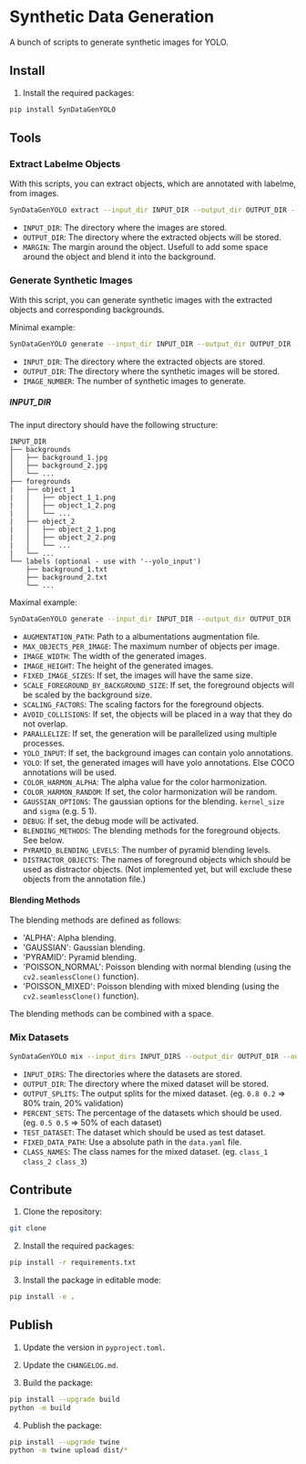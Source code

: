# Synthetic Data Generation

A bunch of scripts to generate synthetic images for YOLO.

## Install

1. Install the required packages:

```bash
pip install SynDataGenYOLO
```

## Tools

### Extract Labelme Objects

With this scripts, you can extract objects, which are annotated with labelme, from images.

```bash
SynDataGenYOLO extract --input_dir INPUT_DIR --output_dir OUTPUT_DIR --margin MARGIN
```

- `INPUT_DIR`: The directory where the images are stored.
- `OUTPUT_DIR`: The directory where the extracted objects will be stored.
- `MARGIN`: The margin around the object. Usefull to add some space around the object and blend it into the background.

### Generate Synthetic Images

With this script, you can generate synthetic images with the extracted objects and corresponding backgrounds.

Minimal example:

```bash
SynDataGenYOLO generate --input_dir INPUT_DIR --output_dir OUTPUT_DIR --image_number IMAGE_NUMBER
```

- `INPUT_DIR`: The directory where the extracted objects are stored.
- `OUTPUT_DIR`: The directory where the synthetic images will be stored.
- `IMAGE_NUMBER`: The number of synthetic images to generate.

##### INPUT_DIR

The input directory should have the following structure:

```
INPUT_DIR
├── backgrounds
│   ├── background_1.jpg
│   ├── background_2.jpg
│   └── ...
├── foregrounds
|   ├── object_1
|   │   ├── object_1_1.png
|   │   ├── object_1_2.png
|   │   └── ...
|   ├── object_2
|   │   ├── object_2_1.png
|   │   ├── object_2_2.png
|   │   └── ...
|   └── ...
└── labels (optional - use with '--yolo_input')
    ├── background_1.txt
    ├── background_2.txt
    └── ...
```

Maximal example:

```bash
SynDataGenYOLO generate --input_dir INPUT_DIR --output_dir OUTPUT_DIR --image_number IMAGE_NUMBER --augmentation_path AUGMENTATION_PATH --max_objects_per_image MAX_OBJECTS_PER_IMAGE --image_width IMAGE_WIDTH --image_height IMAGE_HEIGHT --fixed_image_sizes --scale_foreground_by_background_size --scaling_factors SCALING_FACTORS SCALING_FACTORS --avoid_collisions --parallelize --yolo_input --yolo --color_harmon_alpha COLOR_HARMON_ALPHA --color_harmon_random --gaussian_options GAUSSIAN_OPTIONS GAUSSIAN_OPTIONS --debug --blending_methods BLENDING_METHODS BLENDING_METHODS --pyramid_blending_levels PYRAMID_BLENDING_LEVELS --distractor_objects DISTRACTOR_OBJECTS DISTRACTOR_OBJECTS
```

- `AUGMENTATION_PATH`: Path to a albumentations augmentation file.
- `MAX_OBJECTS_PER_IMAGE`: The maximum number of objects per image.
- `IMAGE_WIDTH`: The width of the generated images.
- `IMAGE_HEIGHT`: The height of the generated images.
- `FIXED_IMAGE_SIZES`: If set, the images will have the same size.
- `SCALE_FOREGROUND_BY_BACKGROUND_SIZE`: If set, the foreground objects will be scaled by the background size.
- `SCALING_FACTORS`: The scaling factors for the foreground objects.
- `AVOID_COLLISIONS`: If set, the objects will be placed in a way that they do not overlap.
- `PARALLELIZE`: If set, the generation will be parallelized using multiple processes.
- `YOLO_INPUT`: If set, the background images can contain yolo annotations.
- `YOLO`: If set, the generated images will have yolo annotations. Else COCO annotations will be used.
- `COLOR_HARMON_ALPHA`: The alpha value for the color harmonization.
- `COLOR_HARMON_RANDOM`: If set, the color harmonization will be random.
- `GAUSSIAN_OPTIONS`: The gaussian options for the blending. `kernel_size` and `sigma` (e.g. 5 1).
- `DEBUG`: If set, the debug mode will be activated.
- `BLENDING_METHODS`: The blending methods for the foreground objects. See below.
- `PYRAMID_BLENDING_LEVELS`: The number of pyramid blending levels.
- `DISTRACTOR_OBJECTS`: The names of foreground objects which should be used as distractor objects. (Not implemented yet, but will exclude these objects from the annotation file.)

#### Blending Methods

The blending methods are defined as follows:

- 'ALPHA': Alpha blending.
- 'GAUSSIAN': Gaussian blending.
- 'PYRAMID': Pyramid blending.
- 'POISSON_NORMAL': Poisson blending with normal blending (using the `cv2.seamlessClone()` function).
- 'POISSON_MIXED': Poisson blending with mixed blending (using the `cv2.seamlessClone()` function).

The blending methods can be combined with a space.

### Mix Datasets

```bash
SynDataGenYOLO mix --input_dirs INPUT_DIRS --output_dir OUTPUT_DIR --output_splits OUTPUT_SPLITS --percent_sets PERCENT_SETS --test_dataset TEST_DATASET --fixed_data_path FIXED_DATA_PATH --class_names CLASS_NAMES
```

- `INPUT_DIRS`: The directories where the datasets are stored.
- `OUTPUT_DIR`: The directory where the mixed dataset will be stored.
- `OUTPUT_SPLITS`: The output splits for the mixed dataset. (eg. `0.8 0.2` => 80% train, 20% validation)
- `PERCENT_SETS`: The percentage of the datasets which should be used. (eg. `0.5 0.5` => 50% of each dataset)
- `TEST_DATASET`: The dataset which should be used as test dataset.
- `FIXED_DATA_PATH`: Use a absolute path in the `data.yaml` file.
- `CLASS_NAMES`: The class names for the mixed dataset. (eg. `class_1 class_2 class_3`)

## Contribute

1. Clone the repository:

```bash
git clone
```

2. Install the required packages:

```bash
pip install -r requirements.txt
```

3. Install the package in editable mode:

```bash
pip install -e .
```

## Publish

1. Update the version in `pyproject.toml`.

2. Update the `CHANGELOG.md`.

3. Build the package:

```bash
pip install --upgrade build
python -m build
```

4. Publish the package:

```bash
pip install --upgrade twine
python -m twine upload dist/*
```
